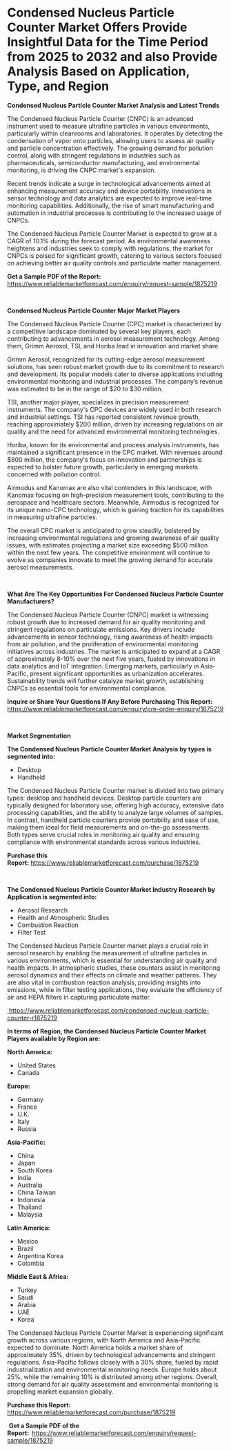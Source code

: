 <p><h1>Condensed Nucleus Particle Counter Market Offers Provide Insightful Data for the Time Period from 2025 to 2032 and also Provide Analysis Based on Application, Type, and Region</h1></p><p><strong>Condensed Nucleus Particle Counter Market Analysis and Latest Trends</strong></p>
<p><p>The Condensed Nucleus Particle Counter (CNPC) is an advanced instrument used to measure ultrafine particles in various environments, particularly within cleanrooms and laboratories. It operates by detecting the condensation of vapor onto particles, allowing users to assess air quality and particle concentration effectively. The growing demand for pollution control, along with stringent regulations in industries such as pharmaceuticals, semiconductor manufacturing, and environmental monitoring, is driving the CNPC market's expansion.</p><p>Recent trends indicate a surge in technological advancements aimed at enhancing measurement accuracy and device portability. Innovations in sensor technology and data analytics are expected to improve real-time monitoring capabilities. Additionally, the rise of smart manufacturing and automation in industrial processes is contributing to the increased usage of CNPCs. </p><p>The Condensed Nucleus Particle Counter Market is expected to grow at a CAGR of 10.1% during the forecast period. As environmental awareness heightens and industries seek to comply with regulations, the market for CNPCs is poised for significant growth, catering to various sectors focused on achieving better air quality controls and particulate matter management.</p></p>
<p><strong>Get a Sample PDF of the Report:&nbsp;</strong> <a href="https://www.reliablemarketforecast.com/enquiry/request-sample/1875219?utm_campaign=3092&utm_medium=2&utm_source=Github&utm_content=ia&utm_term=12042025&utm_id=condensed-nucleus-particle-counter">https://www.reliablemarketforecast.com/enquiry/request-sample/1875219</a></p>
<p>&nbsp;</p>
<p><strong>Condensed Nucleus Particle Counter Major Market Players</strong></p>
<p><p>The Condensed Nucleus Particle Counter (CPC) market is characterized by a competitive landscape dominated by several key players, each contributing to advancements in aerosol measurement technology. Among them, Grimm Aerosol, TSI, and Horiba lead in innovation and market share. </p><p>Grimm Aerosol, recognized for its cutting-edge aerosol measurement solutions, has seen robust market growth due to its commitment to research and development. Its popular models cater to diverse applications including environmental monitoring and industrial processes. The company’s revenue was estimated to be in the range of $20 to $30 million.</p><p>TSI, another major player, specializes in precision measurement instruments. The company's CPC devices are widely used in both research and industrial settings. TSI has reported consistent revenue growth, reaching approximately $200 million, driven by increasing regulations on air quality and the need for advanced environmental monitoring technologies.</p><p>Horiba, known for its environmental and process analysis instruments, has maintained a significant presence in the CPC market. With revenues around $800 million, the company's focus on innovation and partnerships is expected to bolster future growth, particularly in emerging markets concerned with pollution control.</p><p>Airmodus and Kanomax are also vital contenders in this landscape, with Kanomax focusing on high-precision measurement tools, contributing to the aerospace and healthcare sectors. Meanwhile, Airmodus is recognized for its unique nano-CPC technology, which is gaining traction for its capabilities in measuring ultrafine particles. </p><p>The overall CPC market is anticipated to grow steadily, bolstered by increasing environmental regulations and growing awareness of air quality issues, with estimates projecting a market size exceeding $500 million within the next few years. The competitive environment will continue to evolve as companies innovate to meet the growing demand for accurate aerosol measurements.</p></p>
<p>&nbsp;</p>
<p><strong>What Are The Key Opportunities For Condensed Nucleus Particle Counter Manufacturers?</strong></p>
<p><p>The Condensed Nucleus Particle Counter (CNPC) market is witnessing robust growth due to increased demand for air quality monitoring and stringent regulations on particulate emissions. Key drivers include advancements in sensor technology, rising awareness of health impacts from air pollution, and the proliferation of environmental monitoring initiatives across industries. The market is anticipated to expand at a CAGR of approximately 8-10% over the next five years, fueled by innovations in data analytics and IoT integration. Emerging markets, particularly in Asia-Pacific, present significant opportunities as urbanization accelerates. Sustainability trends will further catalyze market growth, establishing CNPCs as essential tools for environmental compliance.</p></p>
<p><strong>Inquire or Share Your Questions If Any Before Purchasing This Report:</strong> <a href="https://www.reliablemarketforecast.com/enquiry/pre-order-enquiry/1875219?utm_campaign=3092&utm_medium=2&utm_source=Github&utm_content=ia&utm_term=12042025&utm_id=condensed-nucleus-particle-counter">https://www.reliablemarketforecast.com/enquiry/pre-order-enquiry/1875219</a></p>
<p>&nbsp;</p>
<p><strong>Market Segmentation</strong></p>
<p><strong>The Condensed Nucleus Particle Counter Market Analysis by types is segmented into:</strong></p>
<p><ul><li>Desktop</li><li>Handheld</li></ul></p>
<p><p>The Condensed Nucleus Particle Counter market is divided into two primary types: desktop and handheld devices. Desktop particle counters are typically designed for laboratory use, offering high accuracy, extensive data processing capabilities, and the ability to analyze large volumes of samples. In contrast, handheld particle counters provide portability and ease of use, making them ideal for field measurements and on-the-go assessments. Both types serve crucial roles in monitoring air quality and ensuring compliance with environmental standards across various industries.</p></p>
<p><strong>Purchase this Report:&nbsp;</strong><a href="https://www.reliablemarketforecast.com/purchase/1875219?utm_campaign=3092&utm_medium=2&utm_source=Github&utm_content=ia&utm_term=12042025&utm_id=condensed-nucleus-particle-counter">https://www.reliablemarketforecast.com/purchase/1875219</a></p>
<p>&nbsp;</p>
<p><strong>The Condensed Nucleus Particle Counter Market Industry Research by Application is segmented into:</strong></p>
<p><ul><li>Aerosol Research</li><li>Health and Atmospheric Studies</li><li>Combustion Reaction</li><li>Filter Test</li></ul></p>
<p><p>The Condensed Nucleus Particle Counter market plays a crucial role in aerosol research by enabling the measurement of ultrafine particles in various environments, which is essential for understanding air quality and health impacts. In atmospheric studies, these counters assist in monitoring aerosol dynamics and their effects on climate and weather patterns. They are also vital in combustion reaction analysis, providing insights into emissions, while in filter testing applications, they evaluate the efficiency of air and HEPA filters in capturing particulate matter.</p></p>
<p><a href="https://www.reliablemarketforecast.com/condensed-nucleus-particle-counter-r1875219?utm_campaign=3092&utm_medium=2&utm_source=Github&utm_content=ia&utm_term=12042025&utm_id=condensed-nucleus-particle-counter">&nbsp;https://www.reliablemarketforecast.com/condensed-nucleus-particle-counter-r1875219</a></p>
<p><strong>In terms of Region, the Condensed Nucleus Particle Counter Market Players available by Region are:</strong></p>
<p>
    <p> <strong> North America: </strong>
        <ul>
            <li>United States</li>
            <li>Canada</li>
        </ul>
        </p> 
    <p> <strong> Europe: </strong>
        <ul>
            <li>Germany</li>
            <li>France</li>
            <li>U.K.</li>
            <li>Italy</li>
            <li>Russia</li>
        </ul>
        </p> 
    <p> <strong> Asia-Pacific: </strong>
        <ul>
            <li>China</li>
            <li>Japan</li>
            <li>South Korea</li>
            <li>India</li>
            <li>Australia</li>
            <li>China Taiwan</li>
            <li>Indonesia</li>
            <li>Thailand</li>
            <li>Malaysia</li>
        </ul>
        </p> 
    <p> <strong> Latin America: </strong>
        <ul>
            <li>Mexico</li>
            <li>Brazil</li>
            <li>Argentina Korea</li>
            <li>Colombia</li>
        </ul>
        </p> 
    <p> <strong> Middle East & Africa: </strong>
        <ul>
            <li>Turkey</li>
            <li>Saudi</li>
            <li>Arabia</li>
            <li>UAE</li>
            <li>Korea</li>
        </ul>
    </p>
    </p>
<p><p>The Condensed Nucleus Particle Counter Market is experiencing significant growth across various regions, with North America and Asia-Pacific expected to dominate. North America holds a market share of approximately 35%, driven by technological advancements and stringent regulations. Asia-Pacific follows closely with a 30% share, fueled by rapid industrialization and environmental monitoring needs. Europe holds about 25%, while the remaining 10% is distributed among other regions. Overall, strong demand for air quality assessment and environmental monitoring is propelling market expansion globally.</p></p>
<p><strong>Purchase this Report: </strong><a href="https://www.reliablemarketforecast.com/purchase/1875219?utm_campaign=3092&utm_medium=2&utm_source=Github&utm_content=ia&utm_term=12042025&utm_id=condensed-nucleus-particle-counter">https://www.reliablemarketforecast.com/purchase/1875219</a></p>
<p>&nbsp;<strong>Get a Sample PDF of the Report:&nbsp;&nbsp;</strong><a href="https://www.reliablemarketforecast.com/enquiry/request-sample/1875219?utm_campaign=3092&utm_medium=2&utm_source=Github&utm_content=ia&utm_term=12042025&utm_id=condensed-nucleus-particle-counter">https://www.reliablemarketforecast.com/enquiry/request-sample/1875219</a></p>
<p><strong></strong></p>
<p><p></p><p></p><p></p></p>